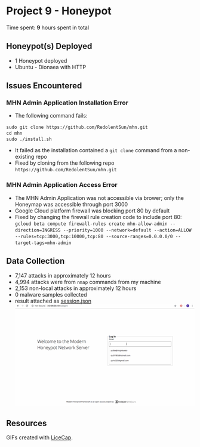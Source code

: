 # Project 9 - Honeypot

Time spent: **9** hours spent in total

## Honeypot(s) Deployed
  - 1 Honeypot deployed
  - Ubuntu - Dionaea with HTTP
  
## Issues Encountered

### MHN Admin Application Installation Error
  - The following command fails:
  ```
  sudo git clone https://github.com/RedolentSun/mhn.git
  cd mhn
  sudo ./install.sh
  ``` 
  - It failed as the installation contained a ```git clone``` command from a non-existing repo
  - Fixed by cloning from the following repo ```https://github.com/RedolentSun/mhn.git```
  
### MHN Admin Application Access Error
  - The MHN Admin Application was not accessible via brower; only the Honeymap was accessible through port 3000
  - Google Cloud platform firewall was blocking port 80 by default
  - Fixed by changing the firewall rule creation code to include port 80: ```gcloud beta compute firewall-rules create mhn-allow-admin --direction=INGRESS --priority=1000 --network=default --action=ALLOW --rules=tcp:3000,tcp:10000,tcp:80 --source-ranges=0.0.0.0/0 --target-tags=mhn-admin```
  
## Data Collection
  - 7,147 attacks in approximately 12 hours
  - 4,994 attacks were from ```nmap``` commands from my machine
  - 2,153 non-local attacks in approximately 12 hours
  - 0 malware samples collected
  - result attached as [session.json](session.json)
  ![](mhn-admin.gif)

## Resources

GIFs created with [LiceCap](http://www.cockos.com/licecap/).
